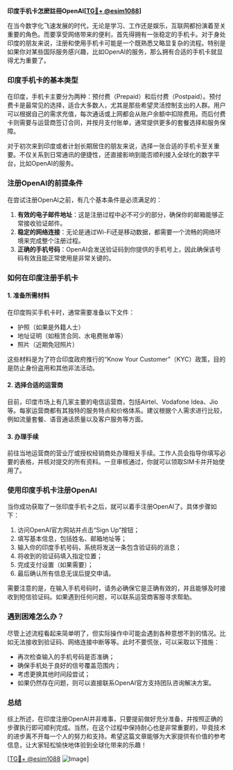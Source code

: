 **印度手机卡怎麽註冊OpenAI[[TG💪+ @esim1088](https://t.me/s/esim1088)]**

在当今数字化飞速发展的时代，无论是学习、工作还是娱乐，互联网都扮演着至关重要的角色。而要享受网络带来的便利，首先得拥有一张稳定的手机卡。对于身处印度的朋友来说，注册和使用手机卡可能是一个既熟悉又略显复杂的流程。特别是如果你对某些国际服务感兴趣，比如OpenAI的服务，那么拥有合适的手机卡就显得尤为重要了。

### 印度手机卡的基本类型

在印度，手机卡主要分为两种：预付费（Prepaid）和后付费（Postpaid）。预付费卡是最常见的选择，适合大多数人，尤其是那些希望灵活控制支出的人群。用户可以根据自己的需求充值，每次通话或上网都会从账户余额中扣除费用。而后付费卡则需要与运营商签订合同，并按月支付账单，通常提供更多的套餐选择和服务保障。

对于初次来到印度或者计划长期居住的朋友来说，选择一张合适的手机卡至关重要。不仅关系到日常通讯的便捷性，还直接影响到能否顺利接入全球化的数字平台，比如OpenAI的服务。

### 注册OpenAI的前提条件

在尝试注册OpenAI之前，有几个基本条件是必须满足的：

1. **有效的电子邮件地址**：这是注册过程中必不可少的部分，确保你的邮箱能够正常接收验证邮件。
2. **稳定的网络连接**：无论是通过Wi-Fi还是移动数据，都需要一个流畅的网络环境来完成整个注册过程。
3. **正确的手机号码**：OpenAI会发送验证码到你提供的手机号上，因此确保该号码有效且能正常使用是非常关键的。

### 如何在印度注册手机卡

#### 1. 准备所需材料
在印度购买手机卡时，通常需要准备以下文件：
- 护照（如果是外籍人士）
- 地址证明（如租赁合同、水电费账单等）
- 照片（近期免冠照片）

这些材料是为了符合印度政府推行的“Know Your Customer”（KYC）政策，目的是防止身份盗用和其他非法活动。

#### 2. 选择合适的运营商
目前，印度市场上有几家主要的电信运营商，包括Airtel、Vodafone Idea、Jio等。每家运营商都有其独特的服务特点和价格体系。建议根据个人需求进行比较，例如流量套餐、语音通话质量以及客户服务等方面。

#### 3. 办理手续
前往当地运营商的营业厅或授权经销商处办理相关手续。工作人员会指导你填写必要的表格，并核对提交的所有资料。一旦审核通过，你就可以领取SIM卡并开始使用了。

### 使用印度手机卡注册OpenAI

当你成功获取了一张印度手机卡之后，就可以着手注册OpenAI了。具体步骤如下：

1. 访问OpenAI官方网站并点击“Sign Up”按钮；
2. 填写基本信息，包括姓名、邮箱地址等；
3. 输入你的印度手机号码，系统将发送一条包含验证码的消息；
4. 将收到的验证码填入指定位置；
5. 完成支付设置（如果需要）；
6. 最后确认所有信息无误后提交申请。

需要注意的是，在输入手机号码时，请务必确保它是正确有效的，并且能够及时接收到短信验证码。如果遇到任何问题，可以联系运营商客服寻求帮助。

### 遇到困难怎么办？

尽管上述流程看起来简单明了，但实际操作中可能会遇到各种意想不到的情况。比如无法接收到验证码、网络连接中断等等。此时不要慌张，可以采取以下措施：

- 再次检查输入的手机号码是否准确；
- 确保手机处于良好的信号覆盖范围内；
- 考虑更换其他时间段尝试；
- 如果仍然存在问题，则可以直接联系OpenAI官方支持团队咨询解决方案。

### 总结

综上所述，在印度注册OpenAI并非难事，只要提前做好充分准备，并按照正确的步骤执行即可顺利完成。当然，在这个过程中保持耐心也是非常重要的，毕竟技术的进步离不开每一个人的努力和支持。希望这篇文章能够为大家提供有价值的参考信息，让大家轻松愉快地体验到全球化带来的乐趣！

[[TG💪+ @esim1088](https://t.me/s/esim1088) ![Image](https://i.postimg.cc/4NQfJmqS/Snipaste-2025-05-13-00-14-12.png)]